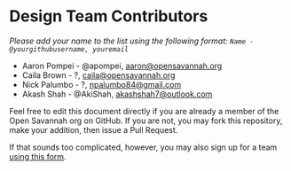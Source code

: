 # Design Team Contributors

*Please add your name to the list using the following format: `Name - @yourgithubusername, youremail`*

+ Aaron Pompei - @apompei, aaron@opensavannah.org
+ Caila Brown - ?, caila@opensavannah.org
+ Nick Palumbo - ?, npalumbo84@gmail.com
+ Akash Shah - @AkiShah, akashshah7@outlook.com

Feel free to edit this document directly if you are already a member of the Open Savannah org on GitHub. If you are not, you may fork this repository, make your addition, then issue a Pull Request.

If that sounds too complicated, however, you may also sign up for a team [using this form](https://pnbpszcf.paperform.co).

